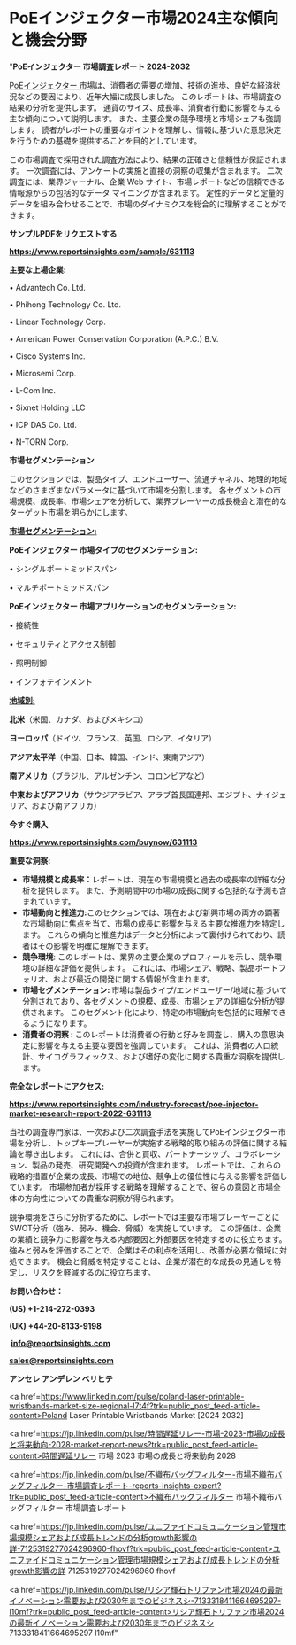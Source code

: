 # PoEインジェクター市場2024主な傾向と機会分野

"<strong>PoEインジェクター 市場調査レポート 2024-2032</strong>

<a href=https://www.reportsinsights.com/sample/631113>PoEインジェクター 市場</a>は、消費者の需要の増加、技術の進歩、良好な経済状況などの要因により、近年大幅に成長しました。 このレポートは、市場調査の結果の分析を提供します。 通貨のサイズ、成長率、消費者行動に影響を与える主な傾向について説明します。 また、主要企業の競争環境と市場シェアも強調します。 読者がレポートの重要なポイントを理解し、情報に基づいた意思決定を行うための基礎を提供することを目的としています。

この市場調査で採用された調査方法により、結果の正確さと信頼性が保証されます。 一次調査には、アンケートの実施と直接の洞察の収集が含まれます。 二次調査には、業界ジャーナル、企業 Web サイト、市場レポートなどの信頼できる情報源からの包括的なデータ マイニングが含まれます。 定性的データと定量的データを組み合わせることで、市場のダイナミクスを総合的に理解することができます。

<strong><b>サンプルPDFをリクエストする</b></strong>

<a href=https://www.reportsinsights.com/sample/631113><strong><u>https://www.reportsinsights.com/sample/631113</u></strong></a>

<strong>主要な上場企業:</strong>

• Advantech Co. Ltd.

• Phihong Technology Co. Ltd.

• Linear Technology Corp.

• American Power Conservation Corporation (A.P.C.) B.V.

• Cisco Systems Inc.

• Microsemi Corp.

• L-Com Inc.

• Sixnet Holding LLC

• ICP DAS Co. Ltd.

• N-TORN Corp.

<strong>市場セグメンテーション</strong>

このセクションでは、製品タイプ、エンドユーザー、流通チャネル、地理的地域などのさまざまなパラメータに基づいて市場を分割します。 各セグメントの市場規模、成長率、市場シェアを分析して、業界プレーヤーの成長機会と潜在的なターゲット市場を明らかにします。

<strong><u>市場セグメンテーション</u></strong><strong><u>:</u></strong>

<strong>PoEインジェクター 市場タイプのセグメンテーション:</strong>

• シングルポートミッドスパン

• マルチポートミッドスパン

<strong>PoEインジェクター 市場アプリケーションのセグメンテーション:</strong>

• 接続性

• セキュリティとアクセス制御

• 照明制御

• インフォテインメント

<strong><u>地域別</u></strong><strong><u>:</u></strong>

<strong>北米</strong>（米国、カナダ、およびメキシコ）

<strong>ヨーロッパ</strong>（ドイツ、フランス、英国、ロシア、イタリア）

<strong>アジア太平洋</strong>（中国、日本、韓国、インド、東南アジア）

<strong>南アメリカ</strong>（ブラジル、アルゼンチン、コロンビアなど）

<strong>中東およびアフリカ</strong>（サウジアラビア、アラブ首長国連邦、エジプト、ナイジェリア、および南アフリカ）

<strong>今すぐ購入</strong>

<a href=https://www.reportsinsights.com/buynow/631113><strong><u>https://www.reportsinsights.com/buynow/631113</u></strong></a>

<strong>重要な洞察:</strong>
<ul>
  <li><strong>市場規模と成長率：</strong>レポートは、現在の市場規模と過去の成長率の詳細な分析を提供します。 また、予測期間中の市場の成長に関する包括的な予測も含まれています。</li>
  <li><strong>市場動向と推進力:</strong>このセクションでは、現在および新興市場の両方の顕著な市場動向に焦点を当て、市場の成長に影響を与える主要な推進力を特定します。 これらの傾向と推進力はデータと分析によって裏付けられており、読者はその影響を明確に理解できます。</li>
  <li><strong>競争環境</strong>: このレポートは、業界の主要企業のプロフィールを示し、競争環境の詳細な評価を提供します。 これには、市場シェア、戦略、製品ポートフォリオ、および最近の開発に関する情報が含まれます。</li>
  <li><strong>市場セグメンテーション: </strong>市場は製品タイプ/エンドユーザー/地域に基づいて分割されており、各セグメントの規模、成長、市場シェアの詳細な分析が提供されます。 このセグメント化により、特定の市場動向を包括的に理解できるようになります。</li>
  <li><strong>消費者の洞察 : </strong>このレポートは消費者の行動と好みを調査し、購入の意思決定に影響を与える主要な要因を強調しています。 これは、消費者の人口統計、サイコグラフィックス、および嗜好の変化に関する貴重な洞察を提供します。</li>
</ul>
<strong>完全なレポートにアクセス:</strong>

<a href=https://www.reportsinsights.com/industry-forecast/poe-injector-market-research-report-2022-631113><strong><u><b>https://www.reportsinsights.com/industry-forecast/poe-injector-market-research-report-2022-631113</b></u></strong></a>

当社の調査専門家は、一次および二次調査手法を実施してPoEインジェクター市場を分析し、トップキープレーヤーが実施する戦略的取り組みの評価に関する結論を導き出します。 これには、合併と買収、パートナーシップ、コラボレーション、製品の発売、研究開発への投資が含まれます。 レポートでは、これらの戦略的措置が企業の成長、市場での地位、競争上の優位性に与える影響を評価しています。 市場参加者が採用する戦略を理解することで、彼らの意図と市場全体の方向性についての貴重な洞察が得られます。

競争環境をさらに分析するために、レポートでは主要な市場プレーヤーごとにSWOT分析（強み、弱み、機会、脅威）を実施しています。 この評価は、企業の業績と競争力に影響を与える内部要因と外部要因を特定するのに役立ちます。 強みと弱みを評価することで、企業はその利点を活用し、改善が必要な領域に対処できます。 機会と脅威を特定することは、企業が潜在的な成長の見通しを特定し、リスクを軽減するのに役立ちます。

<strong>お問い合わせ：</strong>

<strong>(US) +1-214-272-0393</strong>

<strong>(UK) +44-20-8133-9198</strong>

<strong> </strong><a href=info@reportsinsights.com><strong><u>info@reportsinsights.com</u></strong></a>

<a href=sales@reportsinsights.com><strong><u>sales@reportsinsights.com</u></strong></a>

<strong>アンセレ アンデレン ベリヒテ</strong>

<a href=https://www.linkedin.com/pulse/poland-laser-printable-wristbands-market-size-regional-l7t4f?trk=public_post_feed-article-content>Poland Laser Printable Wristbands Market [2024 2032]</a>

<a href=https://jp.linkedin.com/pulse/時間遅延リレー-市場-2023-市場の成長と将来動向-2028-market-report-news?trk=public_post_feed-article-content>時間遅延リレー 市場 2023 市場の成長と将来動向 2028</a>

<a href=https://jp.linkedin.com/pulse/不織布バッグフィルター-市場不織布バッグフィルター-市場調査レポート-reports-insights-expert?trk=public_post_feed-article-content>不織布バッグフィルター 市場不織布バッグフィルター 市場調査レポート</a>

<a href=https://jp.linkedin.com/pulse/ユニファイドコミュニケーション管理市場規模シェアおよび成長トレンドの分析growth影響の詳-7125319277024296960-fhovf?trk=public_post_feed-article-content>ユニファイドコミュニケーション管理市場規模シェアおよび成長トレンドの分析growth影響の詳 7125319277024296960 fhovf</a>

<a href=https://jp.linkedin.com/pulse/リシア輝石トリファン市場2024の最新イノベーション需要および2030年までのビジネスシ-7133318411664695297-l10mf?trk=public_post_feed-article-content>リシア輝石トリファン市場2024の最新イノベーション需要および2030年までのビジネスシ 7133318411664695297 l10mf</a>"
